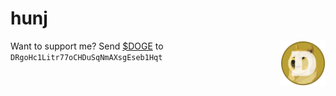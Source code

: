 # hunj

<div>
  <img src="img/dogecoin.png" align="right" width="72" height="72">
  Want to support me? Send <a href="https://dogecoin.com/" target="_blank">$DOGE</a> to <code>DRgoHc1Litr77oCHDuSqNmAXsgEseb1Hqt</code>
</div>
